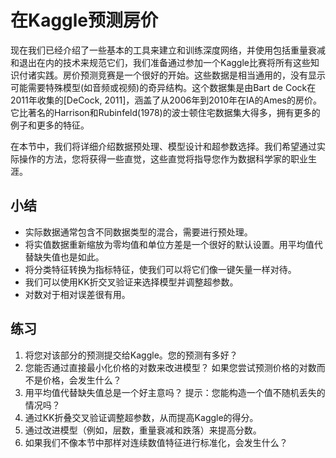 

<!--
 * @version:
 * @Author:  StevenJokes https://github.com/StevenJokes
 * @Date: 2020-07-23 00:50:28
 * @LastEditors:  StevenJokes https://github.com/StevenJokes
 * @LastEditTime: 2020-07-23 00:53:33
 * @Description:translate by machine half
 * @TODO::
 * @Reference:http://preview.d2l.ai/d2l-en/master/chapter_multilayer-perceptrons/kaggle-house-price.html
-->

# 在Kaggle预测房价

现在我们已经介绍了一些基本的工具来建立和训练深度网络，并使用包括重量衰减和退出在内的技术来规范它们，我们准备通过参加一个Kaggle比赛将所有这些知识付诸实践。房价预测竞赛是一个很好的开始。这些数据是相当通用的，没有显示可能需要特殊模型(如音频或视频)的奇异结构。这个数据集是由Bart de Cock在2011年收集的[DeCock, 2011]，涵盖了从2006年到2010年在IA的Ames的房价。它比著名的Harrison和Rubinfeld(1978)的波士顿住宅数据集大得多，拥有更多的例子和更多的特征。

在本节中，我们将详细介绍数据预处理、模型设计和超参数选择。我们希望通过实际操作的方法，您将获得一些直觉，这些直觉将指导您作为数据科学家的职业生涯。

## 小结

* 实际数据通常包含不同数据类型的混合，需要进行预处理。
* 将实值数据重新缩放为零均值和单位方差是一个很好的默认设置。用平均值代替缺失值也是如此。
* 将分类特征转换为指标特征，使我们可以将它们像一键矢量一样对待。
* 我们可以使用KK折交叉验证来选择模型并调整超参数。
* 对数对于相对误差很有用。

## 练习

1. 将您对该部分的预测提交给Kaggle。您的预测有多好？
1. 您能否通过直接最小化价格的对数来改进模型？ 如果您尝试预测价格的对数而不是价格，会发生什么？
1. 用平均值代替缺失值总是一个好主意吗？ 提示：您能构造一个值不随机丢失的情况吗？
1. 通过KK折叠交叉验证调整超参数，从而提高Kaggle的得分。
1. 通过改进模型（例如，层数，重量衰减和跌落）来提高分数。
1. 如果我们不像本节中那样对连续数值特征进行标准化，会发生什么？
